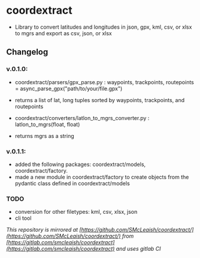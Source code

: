 # coordextract

* Library to convert latitudes and longitudes in json, gpx, kml, csv, or xlsx to mgrs and export as csv, json, or xlsx

## Changelog

### v.0.1.0: 
* coordextract/parsers/gpx_parse.py : waypoints, trackpoints, routepoints = async_parse_gpx("path/to/your/file.gpx")
* returns a list of lat, long tuples sorted by waypoints, trackpoints, and routepoints

* coordextract/converters/latlon_to_mgrs_converter.py : latlon_to_mgrs(float, float)
* returns mgrs as a string

### v.0.1.1:
* added the following packages: coordextract/models, coordextract/factory. 
* made a new module in coordextract/factory to create objects from the pydantic class defined in coordextract/models
### TODO
* conversion for other filetypes: kml, csv, xlsx, json
* cli tool 


 *This repository is mirrored at [https://github.com/SMcLeaish/coordextract/](https://github.com/SMcLeaish/coordextract/) from [https://gitlab.com/smcleaish/coordextract](https://gitlab.com/smcleaish/coordextract) and uses gitlab CI*